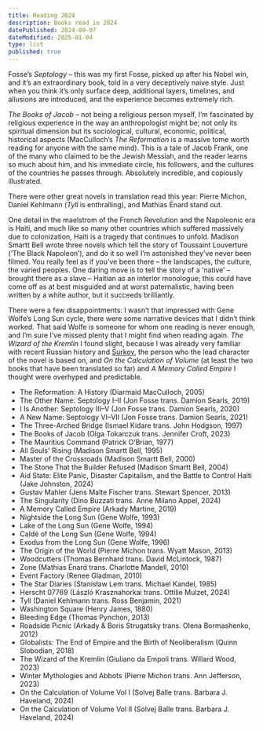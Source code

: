 ```yaml
---
title: Reading 2024
description: Books read in 2024
datePublished: 2024-09-07
dateModified: 2025-01-04
type: list
published: true
---
```


Fosse’s _Septology_ – this was my first Fosse, picked up after his Nobel win, and it’s an extraordinary book, told in a very deceptively naive style. Just when you think it’s only surface deep, additional layers, timelines, and allusions are introduced, and the experience becomes extremely rich.

_The Books of Jacob_ – not being a religious person myself, I’m fascinated by religious experience in the way an anthropologist might be; not only its spiritual dimension but its sociological, cultural, economic, political, historical aspects (MacCulloch’s _The Reformation_ is a massive tome worth reading for anyone with the same mind). This is a tale of Jacob Frank, one of the many who claimed to be the Jewish Messiah, and the reader learns so much about him, and his immediate circle, his followers, and the cultures of the countries he passes through. Absolutely incredible, and copiously illustrated.

There were other great novels in translation read this year: Pierre Michon, Daniel Kehlmann (_Tyll_ is enthralling), and Mathias Énard stand out.

One detail in the maelstrom of the French Revolution and the Napoleonic era is Haiti, and much like so many other countries which suffered massively due to colonization, Haiti is a tragedy that continues to unfold. Madison Smartt Bell wrote three novels which tell the story of Toussaint Louverture (‘The Black Napoleon’), and do it so well I’m astonished they’ve never been filmed. You really feel as if you’ve been there – the landscapes, the culture, the varied peoples. One daring move is to tell the story of a ‘native’ – brought there as a slave – Haitian as an interior monologue; this could have come off as at best misguided and at worst paternalistic, having been written by a white author, but it succeeds brilliantly.

There were a few disappointments: I wasn’t that impressed with Gene Wolfe’s Long Sun cycle, there were some narrative devices that I didn’t think worked. That said Wolfe is someone for whom one reading is never enough, and I’m sure I’ve missed plenty that I might find when reading again. _The Wizard of the Kremlin_ I found slight, because I was already very familiar with recent Russian history and [Surkov](https://en.wikipedia.org/wiki/Vladislav_Surkov), the person who the lead character of the novel is based on, and _On the Calculation of Volume_ (at least the two books that have been translated so far) and _A Memory Called Empire_ I thought were overhyped and predictable.

- The Reformation: A History (Diarmaid MacCulloch, 2005)
- The Other Name: Septology I–II (Jon Fosse trans. Damion Searls, 2019)
- I Is Another: Septology III–V (Jon Fosse trans. Damion Searls, 2020)
- A New Name: Septology VI–VII (Jon Fosse trans. Damion Searls, 2021)
- The Three-Arched Bridge (Ismael Kidare trans. John Hodgson, 1997)
- The Books of Jacob (Olga Tokarczuk trans. Jennifer Croft, 2023)
- The Mauritius Command (Patrick O’Brian, 1977)
- All Souls' Rising (Madison Smartt Bell, 1995)
- Master of the Crossroads (Madison Smartt Bell, 2000)
- The Stone That the Builder Refused (Madison Smartt Bell, 2004)
- Aid State: Elite Panic, Disaster Capitalism, and the Battle to Control Haiti (Jake Johnston, 2024)
- Gustav Mahler (Jens Malte Fischer trans. Stewart Spencer, 2013)
- The Singularity (Dino Buzzati trans. Anne Milano Appel, 2024)
- A Memory Called Empire (Arkady Martine, 2019)
- Nightside the Long Sun (Gene Wolfe, 1993)
- Lake of the Long Sun (Gene Wolfe, 1994)
- Caldé of the Long Sun (Gene Wolfe, 1994)
- Exodus from the Long Sun (Gene Wolfe, 1996)
- The Origin of the World (Pierre Michon trans. Wyatt Mason, 2013)
- Woodcutters (Thomas Bernhard trans. David McLintock, 1987)
- Zone (Mathias Énard trans. Charlotte Mandell, 2010)
- Event Factory (Renee Gladman, 2010)
- The Star Diaries (Stanisław Lem trans. Michael Kandel, 1985)
- Herscht 07769 (László Krasznahorkai trans. Ottilie Mulzet, 2024)
- Tyll (Daniel Kehlmann trans. Ross Benjamin, 2021)
- Washington Square (Henry James, 1880)
- Bleeding Edge (Thomas Pynchon, 2013)
- Roadside Picnic (Arkady & Boris Strugatsky trans. Olena Bormashenko, 2012)
- Globalists: The End of Empire and the Birth of Neoliberalism (Quinn Slobodian, 2018)
- The Wizard of the Kremlin (Giuliano da Empoli trans. Willard Wood, 2023)
- Winter Mythologies and Abbots (Pierre Michon trans. Ann Jefferson, 2023)
- On the Calculation of Volume Vol I (Solvej Balle trans. Barbara J. Haveland, 2024)
- On the Calculation of Volume Vol II (Solvej Balle trans. Barbara J. Haveland, 2024)
